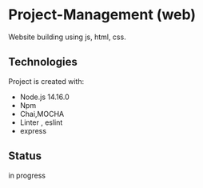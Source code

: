 # Project-Management (web)
Website building using js, html, css.

## Technologies 
Project is created with:
- Node.js 14.16.0
- Npm
- Chai,MOCHA
- Linter , eslint
- express

## Status
in progress
